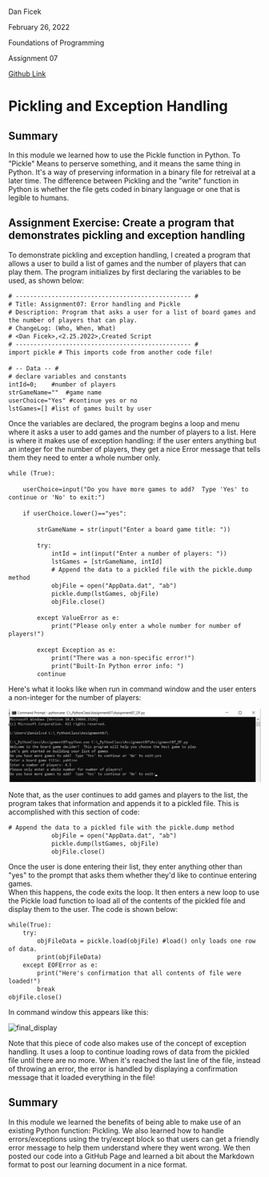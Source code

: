 Dan Ficek

February 26, 2022

Foundations of Programming

Assignment 07

[Github Link](https://github.com/dkficek/IntroToProg-Python-Mod07/)
# Pickling and Exception Handling

## Summary

In this module we learned how to use the Pickle function in Python.  To "Pickle" Means to perserve something, and it means 
the same thing in Python. It's a way of preserving information in a binary file for retreival at a later time. The difference
between Pickling and the "write" function in Python is whether the file gets coded in binary language or one that is legible 
to humans. 

## Assignment Exercise: Create a program that demonstrates pickling and exception handling

To demonstrate pickling and exception handling, I created a program that allows a user to build a list of games and the 
number of players that can play them.  The program initializes by first declaring the variables to be used, as shown below:

```
# ------------------------------------------------- #
# Title: Assignment07: Error handling and Pickle
# Description: Program that asks a user for a list of board games and the number of players that can play.
# ChangeLog: (Who, When, What)
# <Dan Ficek>,<2.25.2022>,Created Script
# ------------------------------------------------- #
import pickle # This imports code from another code file!

# -- Data -- #
# declare variables and constants
intId=0;    #number of players
strGameName=""  #game name
userChoice="Yes" #continue yes or no
lstGames=[] #list of games built by user
```

Once the variables are declared, the program begins a loop and menu where it asks a user to add games and the number of players to a list.
Here is where it makes use of exception handling:  if the user enters anything but an integer for the number of players, they get a nice Error message 
that tells them they need to enter a whole number only.  

```
while (True):

    userChoice=input("Do you have more games to add?  Type 'Yes' to continue or 'No' to exit:")

    if userChoice.lower()=="yes":

        strGameName = str(input("Enter a board game title: "))

        try:
            intId = int(input("Enter a number of players: "))
            lstGames = [strGameName, intId]
            # Append the data to a pickled file with the pickle.dump method
            objFile = open("AppData.dat", "ab")
            pickle.dump(lstGames, objFile)
            objFile.close()

        except ValueError as e:
            print("Please only enter a whole number for number of players!")

        except Exception as e:
            print("There was a non-specific error!")
            print("Built-In Python error info: ")
        continue
```

Here's what it looks like when run in command window and the user enters a non-integer for the number of players:

![Player_error](https://github.com/dkficek/IntroToProg-Python-Mod07/blob/main/docs/Player_error.png "Error showing the number of players entered wasn't a whole number")

Note that, as the user continues to add games and players to the list, the program takes that information and appends it to a pickled file.  This is accomplished with 
this section of code:

```
# Append the data to a pickled file with the pickle.dump method
            objFile = open("AppData.dat", "ab")
            pickle.dump(lstGames, objFile)
            objFile.close()
```
Once the user is done entering their list, they enter anything other than "yes" to the prompt that asks them whether they'd like to continue entering games.  
When this happens, the code exits the loop.  It then enters a new loop to use the Pickle load function to load all of the contents of the pickled file and display
them to the user. The code is shown below:

```
while(True):
    try:
        objFileData = pickle.load(objFile) #load() only loads one row of data.
        print(objFileData)
    except EOFError as e:
        print("Here's confirmation that all contents of file were loaded!")
        break
objFile.close()
```

In command window this appears like this:

![final_display](https://user-images.githubusercontent.com/99514147/155855549-04b13ec8-d74a-4a37-bc5f-ebccd319e329.png)

Note that this piece of code also makes use of the concept of exception handling.  It uses a loop to continue loading rows of data from the
pickled file until there are no more.  When it's reached the last line of the file, instead of throwing an error, the error is handled by 
displaying a confirmation message that it loaded everything in the file! 

## Summary

In this module we learned the benefits of being able to make use of an existing Python function: Pickling. 
We also learned how to handle errors/exceptions using the try/except block so that users can get a friendly 
error message to help them understand where they went wrong.  We then posted our code into a GitHub Page and learned
a bit about the Markdown format to post our learning document in a nice format.  




